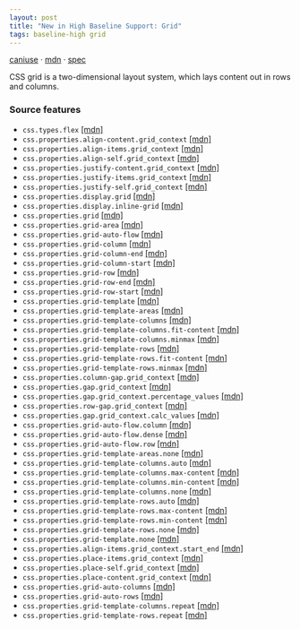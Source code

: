 ```yaml
---
layout: post
title: "New in High Baseline Support: Grid"
tags: baseline-high grid
---
```


[caniuse](https://caniuse.com/?search=grid) · [mdn](https://developer.mozilla.org/en-US/search?q=Grid) · [spec](https://drafts.csswg.org/css-grid-3/)

CSS grid is a two-dimensional layout system, which lays content out in rows and columns.

### Source features

- ``css.types.flex`` [[mdn]](https://developer.mozilla.org/en-US/search?q=css.types.flex)
- ``css.properties.align-content.grid_context`` [[mdn]](https://developer.mozilla.org/en-US/search?q=css.properties.align-content.grid_context)
- ``css.properties.align-items.grid_context`` [[mdn]](https://developer.mozilla.org/en-US/search?q=css.properties.align-items.grid_context)
- ``css.properties.align-self.grid_context`` [[mdn]](https://developer.mozilla.org/en-US/search?q=css.properties.align-self.grid_context)
- ``css.properties.justify-content.grid_context`` [[mdn]](https://developer.mozilla.org/en-US/search?q=css.properties.justify-content.grid_context)
- ``css.properties.justify-items.grid_context`` [[mdn]](https://developer.mozilla.org/en-US/search?q=css.properties.justify-items.grid_context)
- ``css.properties.justify-self.grid_context`` [[mdn]](https://developer.mozilla.org/en-US/search?q=css.properties.justify-self.grid_context)
- ``css.properties.display.grid`` [[mdn]](https://developer.mozilla.org/en-US/search?q=css.properties.display.grid)
- ``css.properties.display.inline-grid`` [[mdn]](https://developer.mozilla.org/en-US/search?q=css.properties.display.inline-grid)
- ``css.properties.grid`` [[mdn]](https://developer.mozilla.org/en-US/search?q=css.properties.grid)
- ``css.properties.grid-area`` [[mdn]](https://developer.mozilla.org/en-US/search?q=css.properties.grid-area)
- ``css.properties.grid-auto-flow`` [[mdn]](https://developer.mozilla.org/en-US/search?q=css.properties.grid-auto-flow)
- ``css.properties.grid-column`` [[mdn]](https://developer.mozilla.org/en-US/search?q=css.properties.grid-column)
- ``css.properties.grid-column-end`` [[mdn]](https://developer.mozilla.org/en-US/search?q=css.properties.grid-column-end)
- ``css.properties.grid-column-start`` [[mdn]](https://developer.mozilla.org/en-US/search?q=css.properties.grid-column-start)
- ``css.properties.grid-row`` [[mdn]](https://developer.mozilla.org/en-US/search?q=css.properties.grid-row)
- ``css.properties.grid-row-end`` [[mdn]](https://developer.mozilla.org/en-US/search?q=css.properties.grid-row-end)
- ``css.properties.grid-row-start`` [[mdn]](https://developer.mozilla.org/en-US/search?q=css.properties.grid-row-start)
- ``css.properties.grid-template`` [[mdn]](https://developer.mozilla.org/en-US/search?q=css.properties.grid-template)
- ``css.properties.grid-template-areas`` [[mdn]](https://developer.mozilla.org/en-US/search?q=css.properties.grid-template-areas)
- ``css.properties.grid-template-columns`` [[mdn]](https://developer.mozilla.org/en-US/search?q=css.properties.grid-template-columns)
- ``css.properties.grid-template-columns.fit-content`` [[mdn]](https://developer.mozilla.org/en-US/search?q=css.properties.grid-template-columns.fit-content)
- ``css.properties.grid-template-columns.minmax`` [[mdn]](https://developer.mozilla.org/en-US/search?q=css.properties.grid-template-columns.minmax)
- ``css.properties.grid-template-rows`` [[mdn]](https://developer.mozilla.org/en-US/search?q=css.properties.grid-template-rows)
- ``css.properties.grid-template-rows.fit-content`` [[mdn]](https://developer.mozilla.org/en-US/search?q=css.properties.grid-template-rows.fit-content)
- ``css.properties.grid-template-rows.minmax`` [[mdn]](https://developer.mozilla.org/en-US/search?q=css.properties.grid-template-rows.minmax)
- ``css.properties.column-gap.grid_context`` [[mdn]](https://developer.mozilla.org/en-US/search?q=css.properties.column-gap.grid_context)
- ``css.properties.gap.grid_context`` [[mdn]](https://developer.mozilla.org/en-US/search?q=css.properties.gap.grid_context)
- ``css.properties.gap.grid_context.percentage_values`` [[mdn]](https://developer.mozilla.org/en-US/search?q=css.properties.gap.grid_context.percentage_values)
- ``css.properties.row-gap.grid_context`` [[mdn]](https://developer.mozilla.org/en-US/search?q=css.properties.row-gap.grid_context)
- ``css.properties.gap.grid_context.calc_values`` [[mdn]](https://developer.mozilla.org/en-US/search?q=css.properties.gap.grid_context.calc_values)
- ``css.properties.grid-auto-flow.column`` [[mdn]](https://developer.mozilla.org/en-US/search?q=css.properties.grid-auto-flow.column)
- ``css.properties.grid-auto-flow.dense`` [[mdn]](https://developer.mozilla.org/en-US/search?q=css.properties.grid-auto-flow.dense)
- ``css.properties.grid-auto-flow.row`` [[mdn]](https://developer.mozilla.org/en-US/search?q=css.properties.grid-auto-flow.row)
- ``css.properties.grid-template-areas.none`` [[mdn]](https://developer.mozilla.org/en-US/search?q=css.properties.grid-template-areas.none)
- ``css.properties.grid-template-columns.auto`` [[mdn]](https://developer.mozilla.org/en-US/search?q=css.properties.grid-template-columns.auto)
- ``css.properties.grid-template-columns.max-content`` [[mdn]](https://developer.mozilla.org/en-US/search?q=css.properties.grid-template-columns.max-content)
- ``css.properties.grid-template-columns.min-content`` [[mdn]](https://developer.mozilla.org/en-US/search?q=css.properties.grid-template-columns.min-content)
- ``css.properties.grid-template-columns.none`` [[mdn]](https://developer.mozilla.org/en-US/search?q=css.properties.grid-template-columns.none)
- ``css.properties.grid-template-rows.auto`` [[mdn]](https://developer.mozilla.org/en-US/search?q=css.properties.grid-template-rows.auto)
- ``css.properties.grid-template-rows.max-content`` [[mdn]](https://developer.mozilla.org/en-US/search?q=css.properties.grid-template-rows.max-content)
- ``css.properties.grid-template-rows.min-content`` [[mdn]](https://developer.mozilla.org/en-US/search?q=css.properties.grid-template-rows.min-content)
- ``css.properties.grid-template-rows.none`` [[mdn]](https://developer.mozilla.org/en-US/search?q=css.properties.grid-template-rows.none)
- ``css.properties.grid-template.none`` [[mdn]](https://developer.mozilla.org/en-US/search?q=css.properties.grid-template.none)
- ``css.properties.align-items.grid_context.start_end`` [[mdn]](https://developer.mozilla.org/en-US/search?q=css.properties.align-items.grid_context.start_end)
- ``css.properties.place-items.grid_context`` [[mdn]](https://developer.mozilla.org/en-US/search?q=css.properties.place-items.grid_context)
- ``css.properties.place-self.grid_context`` [[mdn]](https://developer.mozilla.org/en-US/search?q=css.properties.place-self.grid_context)
- ``css.properties.place-content.grid_context`` [[mdn]](https://developer.mozilla.org/en-US/search?q=css.properties.place-content.grid_context)
- ``css.properties.grid-auto-columns`` [[mdn]](https://developer.mozilla.org/en-US/search?q=css.properties.grid-auto-columns)
- ``css.properties.grid-auto-rows`` [[mdn]](https://developer.mozilla.org/en-US/search?q=css.properties.grid-auto-rows)
- ``css.properties.grid-template-columns.repeat`` [[mdn]](https://developer.mozilla.org/en-US/search?q=css.properties.grid-template-columns.repeat)
- ``css.properties.grid-template-rows.repeat`` [[mdn]](https://developer.mozilla.org/en-US/search?q=css.properties.grid-template-rows.repeat)
